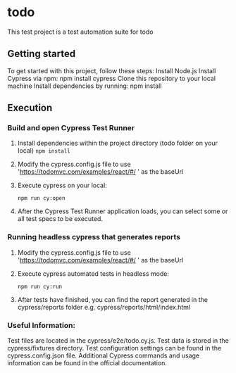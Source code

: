 # todo

This  test project is a test automation suite for todo
## Getting started
To get started with this project, follow these steps:
Install Node.js
Install Cypress via npm: npm install cypress
Clone this repository to your local machine
Install dependencies by running: npm install

## Execution
### Build and open Cypress Test Runner
1. Install dependencies within the project directory (todo folder on your local)
    `npm install`

2. Modify the cypress.config.js file to use 'https://todomvc.com/examples/react/#/ ' as the baseUrl
3. Execute cypress on your local: 

     `npm run cy:open`
     
4. After the Cypress Test Runner application loads, you can select some or all test specs to be executed.

### Running headless cypress that generates reports
1. Modify the cypress.config.js file to use 'https://todomvc.com/examples/react/#/ ' as the baseUrl
2. Execute cypress automated tests in headless mode: 

     `npm run cy:run`

3. After tests have finished, you can find the report generated in the cypress/reports folder e.g. cypress/reports/html/index.html
     

### Useful Information:
Test files are located in the cypress/e2e/todo.cy.js.
Test data is stored in the cypress/fixtures directory.
Test configuration settings can be found in the cypress.config.json file.
Additional Cypress commands and usage information can be found in the official documentation.
